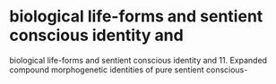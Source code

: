 # biological life-forms and sentient conscious identity and

biological life-forms and sentient conscious identity and
11. Expanded compound morphogenetic identities of pure sentient conscious-